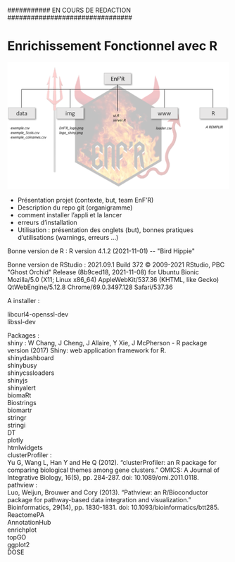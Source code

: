 ########### EN COURS DE REDACTION ################################

# Enrichissement Fonctionnel avec R

![Organigramme](https://github.com/meijemathe/projet_enrichissement_fonctionnel/blob/main/img/organigramme.png)

* Présentation projet (contexte, but, team EnF’R)
* Description du repo git (organigramme)
* comment installer l’appli et la lancer 
* erreurs d’installation 
* Utilisation : présentation des onglets (but), bonnes pratiques d’utilisations (warnings, erreurs …)





Bonne version de R : 
R version 4.1.2 (2021-11-01) -- "Bird Hippie"

Bonne version de RStudio :
2021.09.1 Build 372
© 2009-2021 RStudio, PBC
"Ghost Orchid" Release (8b9ced18, 2021-11-08) for Ubuntu Bionic
Mozilla/5.0 (X11; Linux x86_64) AppleWebKit/537.36 (KHTML, like Gecko) QtWebEngine/5.12.8 Chrome/69.0.3497.128 Safari/537.36

A installer : 

libcurl4-openssl-dev  
libssl-dev

Packages :  
shiny : 
W Chang, J Cheng, J Allaire, Y Xie, J McPherson - R package version (2017) Shiny: web application framework for R.  
shinydashboard  
shinybusy  
shinycssloaders  
shinyjs  
shinyalert  
biomaRt  
Biostrings  
biomartr  
stringr  
stringi  
DT  
plotly  
htmlwidgets  
clusterProfiler :  
Yu G, Wang L, Han Y and He Q (2012). “clusterProfiler: an R package for comparing biological themes among gene
clusters.” OMICS: A Journal of Integrative Biology, 16(5), pp. 284-287. doi: 10.1089/omi.2011.0118.  
pathview :   
Luo, Weijun, Brouwer and Cory (2013). “Pathview: an R/Bioconductor package for pathway-based data
integration and visualization.” Bioinformatics, 29(14), pp. 1830-1831. doi: 10.1093/bioinformatics/btt285.  
ReactomePA  
AnnotationHub  
enrichplot  
topGO  
ggplot2  
DOSE  
